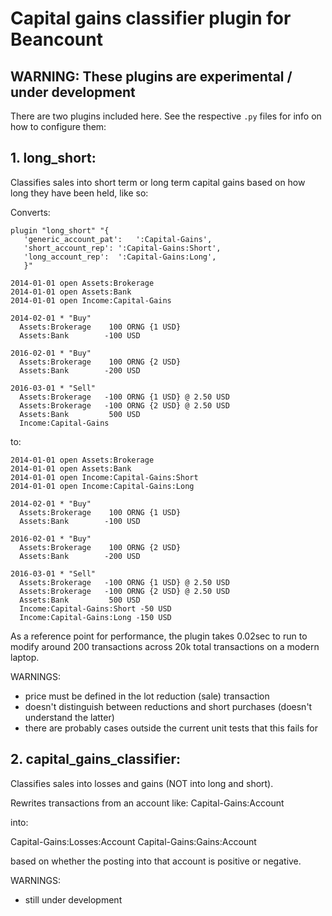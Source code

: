 # Capital gains classifier plugin for Beancount

## WARNING: These plugins are experimental / under development

There are two plugins included here. See the respective `.py` files for info on how to
configure them:

## 1. long_short:
Classifies sales into short term or long term capital gains based on how long they have
been held, like so:

Converts:
```
plugin "long_short" "{
   'generic_account_pat':   ':Capital-Gains',
   'short_account_rep': ':Capital-Gains:Short',
   'long_account_rep':  ':Capital-Gains:Long',
   }"
        
2014-01-01 open Assets:Brokerage
2014-01-01 open Assets:Bank
2014-01-01 open Income:Capital-Gains

2014-02-01 * "Buy"
  Assets:Brokerage    100 ORNG {1 USD}
  Assets:Bank        -100 USD

2016-02-01 * "Buy"
  Assets:Brokerage    100 ORNG {2 USD}
  Assets:Bank        -200 USD

2016-03-01 * "Sell"
  Assets:Brokerage   -100 ORNG {1 USD} @ 2.50 USD
  Assets:Brokerage   -100 ORNG {2 USD} @ 2.50 USD
  Assets:Bank         500 USD
  Income:Capital-Gains
```

to:
```
2014-01-01 open Assets:Brokerage
2014-01-01 open Assets:Bank
2014-01-01 open Income:Capital-Gains:Short
2014-01-01 open Income:Capital-Gains:Long

2014-02-01 * "Buy"
  Assets:Brokerage    100 ORNG {1 USD}
  Assets:Bank        -100 USD

2016-02-01 * "Buy"
  Assets:Brokerage    100 ORNG {2 USD}
  Assets:Bank        -200 USD

2016-03-01 * "Sell"
  Assets:Brokerage   -100 ORNG {1 USD} @ 2.50 USD
  Assets:Brokerage   -100 ORNG {2 USD} @ 2.50 USD
  Assets:Bank         500 USD
  Income:Capital-Gains:Short -50 USD
  Income:Capital-Gains:Long -150 USD
```

As a reference point for performance, the plugin takes 0.02sec to run to modify around
200 transactions across 20k total transactions on a modern laptop.

WARNINGS:
- price must be defined in the lot reduction (sale) transaction
- doesn't distinguish between reductions and short purchases (doesn't understand the
  latter)
- there are probably cases outside the current unit tests that this fails for


## 2. capital_gains_classifier:

Classifies sales into losses and gains (NOT into long and short).

Rewrites transactions from an account like:
Capital-Gains:Account

into:

Capital-Gains:Losses:Account
Capital-Gains:Gains:Account

based on whether the posting into that account is positive or negative.

WARNINGS:
- still under development
